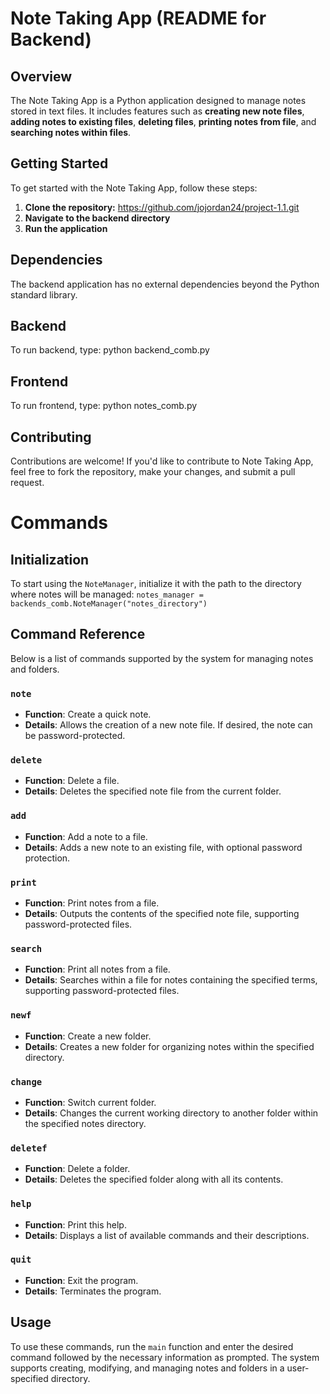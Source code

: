 # Note Taking App (README for Backend)


## Overview
The Note Taking App is a Python application designed to manage notes stored in text files. It includes features such as **creating new note files**, **adding notes to existing files**, **deleting files**, **printing notes from file**, and **searching notes within files**.


## Getting Started
To get started with the Note Taking App, follow these steps:

1. **Clone the repository:**  https://github.com/jojordan24/project-1.1.git 
2. **Navigate to the backend directory**
3. **Run the application**


## Dependencies
The backend application has no external dependencies beyond the Python standard library.


## Backend
To run backend, type: 
 python backend_comb.py

## Frontend
To run frontend, type:
python notes_comb.py


## Contributing
Contributions are welcome! If you'd like to contribute to Note Taking App, feel free to fork the repository, make your changes, and submit a pull request.

# Commands

## Initialization

To start using the `NoteManager`, initialize it with the path to the directory where notes will be managed:
`notes_manager = backends_comb.NoteManager("notes_directory")`

## Command Reference

Below is a list of commands supported by the system for managing notes and folders.

### `note`

- **Function**: Create a quick note.
- **Details**: Allows the creation of a new note file. If desired, the note can be password-protected.

### `delete`

- **Function**: Delete a file.
- **Details**: Deletes the specified note file from the current folder.

### `add`

- **Function**: Add a note to a file.
- **Details**: Adds a new note to an existing file, with optional password protection.

### `print`

- **Function**: Print notes from a file.
- **Details**: Outputs the contents of the specified note file, supporting password-protected files.

### `search`

- **Function**: Print all notes from a file.
- **Details**: Searches within a file for notes containing the specified terms, supporting password-protected files.

### `newf`

- **Function**: Create a new folder.
- **Details**: Creates a new folder for organizing notes within the specified directory.

### `change`

- **Function**: Switch current folder.
- **Details**: Changes the current working directory to another folder within the specified notes directory.

### `deletef`

- **Function**: Delete a folder.
- **Details**: Deletes the specified folder along with all its contents.

### `help`

- **Function**: Print this help.
- **Details**: Displays a list of available commands and their descriptions.

### `quit`

- **Function**: Exit the program.
- **Details**: Terminates the program.

## Usage

To use these commands, run the `main` function and enter the desired command followed by the necessary information as prompted. The system supports creating, modifying, and managing notes and folders in a user-specified directory.





